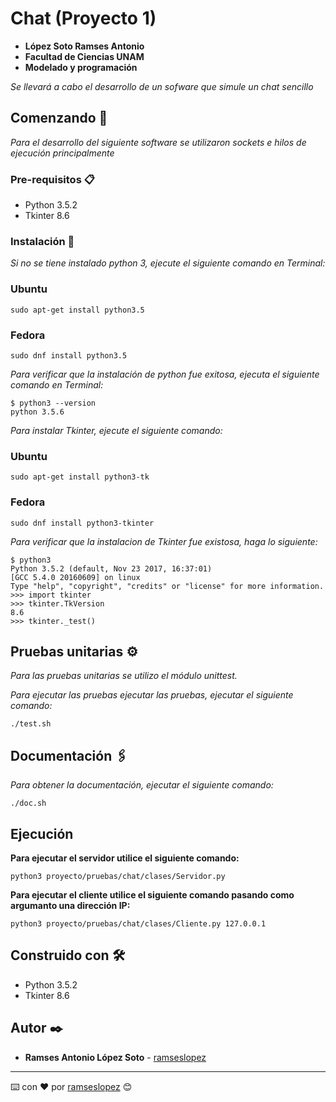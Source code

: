 # Chat (Proyecto 1)

* **López Soto Ramses Antonio**
* **Facultad de Ciencias UNAM**
* **Modelado y programación**

_Se llevará a cabo el desarrollo de un sofware que simule un chat sencillo_

## Comenzando 🚀

_Para el desarrollo del siguiente software se utilizaron sockets e hilos de ejecución principalmente_

### Pre-requisitos 📋

* Python 3.5.2 
* Tkinter 8.6

### Instalación 🔧

_Si no se tiene instalado python 3, ejecute el siguiente comando en Terminal:_

### Ubuntu

```
sudo apt-get install python3.5
```

### Fedora

```
sudo dnf install python3.5
```

_Para verificar que la instalación de python fue exitosa, ejecuta el siguiente comando en Terminal:_

```
$ python3 --version
python 3.5.6
```

_Para instalar Tkinter, ejecute el siguiente comando:_

### Ubuntu

```
sudo apt-get install python3-tk
```

### Fedora

```
sudo dnf install python3-tkinter
```

_Para verificar que la instalacion de Tkinter fue existosa, haga lo siguiente:_

```
$ python3
Python 3.5.2 (default, Nov 23 2017, 16:37:01) 
[GCC 5.4.0 20160609] on linux
Type "help", "copyright", "credits" or "license" for more information.
>>> import tkinter
>>> tkinter.TkVersion
8.6
>>> tkinter._test()
```

## Pruebas unitarias ⚙️

_Para las pruebas unitarias se utilizo el módulo unittest._

_Para ejecutar las pruebas ejecutar las pruebas, ejecutar el siguiente comando:_

```
./test.sh
```

## Documentación 🖇️

_Para obtener la documentación, ejecutar el siguiente comando:_

```
./doc.sh
```

## Ejecución
__Para ejecutar el servidor utilice el siguiente comando:__

```
python3 proyecto/pruebas/chat/clases/Servidor.py
```

__Para ejecutar el cliente utilice el siguiente comando pasando como argumanto una dirección IP:__

```
python3 proyecto/pruebas/chat/clases/Cliente.py 127.0.0.1
```

## Construido con 🛠️

* Python 3.5.2
* Tkinter 8.6

## Autor ✒️
* **Ramses Antonio López Soto** - [ramseslopez](https://github.com/ramseslopez)

---
⌨️ con ❤️ por [ramseslopez](https://github.com/ramseslopez) 😊